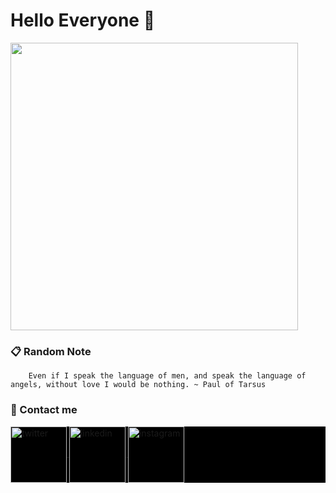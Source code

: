 # Hello Everyone 👋

<p align="left">
    <img width="460px" src="https://github-readme-stats.vercel.app/api?username=Kodaiwya&show_icons=true&theme=prussian&layout=compact">
</p>

### 📋 Random Note

        Even if I speak the language of men, and speak the language of angels, without love I would be nothing. ~ Paul of Tarsus

### 📲 Contact me

<p align="left" style="background:black">
  <a href="https://twitter.com/Kodaiwya" target="_blank">
    <img width="90px" align="center" src="https://img.shields.io/badge/-Kodaiwya-00000A?style=flat&logo=twitter" alt="twitter"/>  
  </a>
  <a href="https://linkedin.com/in/Kodaiwya" target="_blank">
    <img width="90px" align="center" src="https://img.shields.io/badge/-Kodaiwya-00000A?style=flat&logo=linkedin" alt="linkedin"/>
  </a>
  <a href="https://instagram.com/Kodaiwya" target="_blank">
    <img width="90px" align="center" src="https://img.shields.io/badge/-Kodaiwya-00000A?style=flat&logo=instagram" alt="instagram"/>
  </a>
